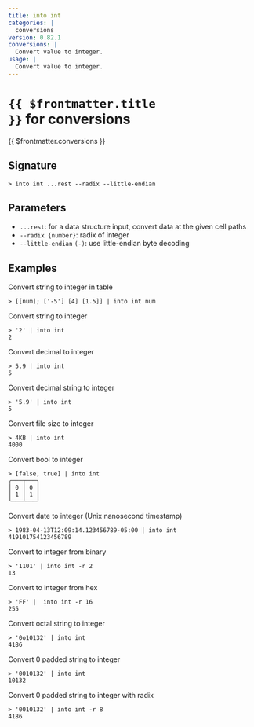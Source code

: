 ```yaml
---
title: into int
categories: |
  conversions
version: 0.82.1
conversions: |
  Convert value to integer.
usage: |
  Convert value to integer.
---
```


# <code>{{ $frontmatter.title }}</code> for conversions

<div class='command-title'>{{ $frontmatter.conversions }}</div>

## Signature

```> into int ...rest --radix --little-endian```

## Parameters

 -  `...rest`: for a data structure input, convert data at the given cell paths
 -  `--radix {number}`: radix of integer
 -  `--little-endian` `(-)`: use little-endian byte decoding

## Examples

Convert string to integer in table
```shell
> [[num]; ['-5'] [4] [1.5]] | into int num

```

Convert string to integer
```shell
> '2' | into int
2
```

Convert decimal to integer
```shell
> 5.9 | into int
5
```

Convert decimal string to integer
```shell
> '5.9' | into int
5
```

Convert file size to integer
```shell
> 4KB | into int
4000
```

Convert bool to integer
```shell
> [false, true] | into int
╭───┬───╮
│ 0 │ 0 │
│ 1 │ 1 │
╰───┴───╯

```

Convert date to integer (Unix nanosecond timestamp)
```shell
> 1983-04-13T12:09:14.123456789-05:00 | into int
419101754123456789
```

Convert to integer from binary
```shell
> '1101' | into int -r 2
13
```

Convert to integer from hex
```shell
> 'FF' |  into int -r 16
255
```

Convert octal string to integer
```shell
> '0o10132' | into int
4186
```

Convert 0 padded string to integer
```shell
> '0010132' | into int
10132
```

Convert 0 padded string to integer with radix
```shell
> '0010132' | into int -r 8
4186
```
